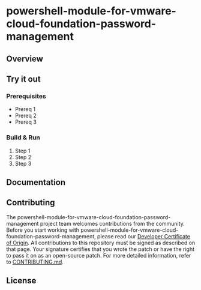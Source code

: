 # powershell-module-for-vmware-cloud-foundation-password-management

## Overview

## Try it out

### Prerequisites

* Prereq 1
* Prereq 2
* Prereq 3

### Build & Run

1. Step 1
2. Step 2
3. Step 3

## Documentation

## Contributing

The powershell-module-for-vmware-cloud-foundation-password-management project team welcomes contributions from the community. Before you start working with powershell-module-for-vmware-cloud-foundation-password-management, please
read our [Developer Certificate of Origin](https://cla.vmware.com/dco). All contributions to this repository must be
signed as described on that page. Your signature certifies that you wrote the patch or have the right to pass it on
as an open-source patch. For more detailed information, refer to [CONTRIBUTING.md](CONTRIBUTING.md).

## License


